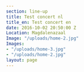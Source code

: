 ```yaml
---
section: line-up
title: Test concert nl
title_en: Test concert en
date: 2016-10-02 20:50:00 Z
Location: Magdalenazaal
Image: "/uploads/home-2.jpg"
Images:
- "/uploads/home-3.jpg"
- "/uploads/home-2.jpg"
layout: page
---
```

